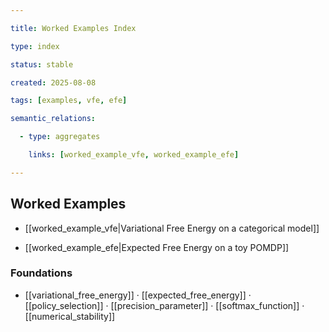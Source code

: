 ```yaml
---

title: Worked Examples Index

type: index

status: stable

created: 2025-08-08

tags: [examples, vfe, efe]

semantic_relations:

  - type: aggregates

    links: [worked_example_vfe, worked_example_efe]

---
```


## Worked Examples

- [[worked_example_vfe|Variational Free Energy on a categorical model]]

- [[worked_example_efe|Expected Free Energy on a toy POMDP]]

### Foundations

- [[variational_free_energy]] · [[expected_free_energy]] · [[policy_selection]] · [[precision_parameter]] · [[softmax_function]] · [[numerical_stability]]


